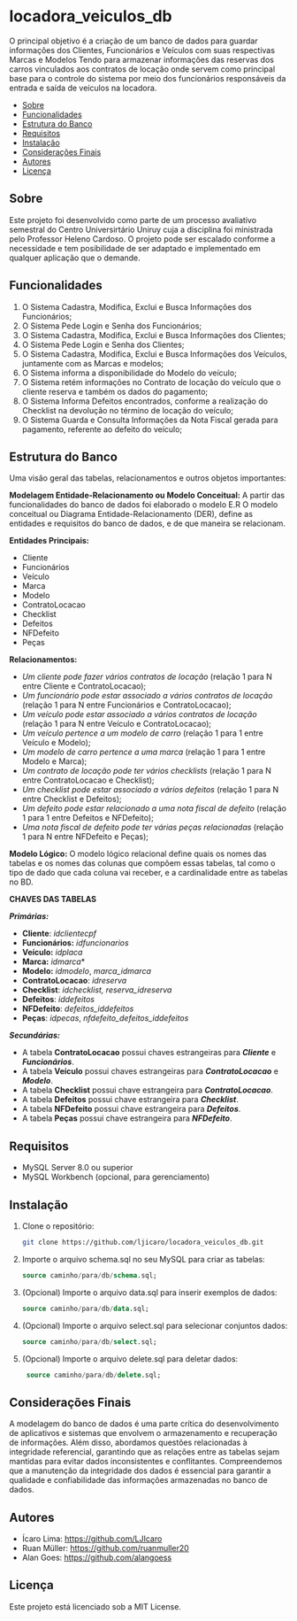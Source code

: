 # locadora_veiculos_db

O principal objetivo é a criação de um banco de dados para guardar informações dos Clientes, Funcionários e Veículos com suas respectivas Marcas e Modelos Tendo para armazenar informações das reservas dos carros vinculados aos contratos de locação onde servem como principal base para o controle do sistema por meio dos funcionários responsáveis da entrada e saída de veículos na locadora.

- [Sobre](#sobre)
- [Funcionalidades](#funcionalidades)
- [Estrutura do Banco](#estrutura-do-banco)
- [Requisitos](#requisitos)
- [Instalação](#instalação)
- [Considerações Finais](#considerações-finais)
- [Autores](#autores)
- [Licença](#licença)

## Sobre

Este projeto foi desenvolvido como parte de um processo avaliativo semestral do Centro Universirtário Uniruy cuja a disciplina foi ministrada pelo Professor Heleno Cardoso. O projeto pode ser escalado conforme a necessidade e tem posibilidade de ser adaptado e implementado em qualquer aplicação que o demande.

## Funcionalidades

1) O Sistema Cadastra, Modifica, Exclui e Busca Informações dos
Funcionários;
2) O Sistema Pede Login e Senha dos Funcionários;
3) O Sistema Cadastra, Modifica, Exclui e Busca Informações dos Clientes;
4) O Sistema Pede Login e Senha dos Clientes;
5) O Sistema Cadastra, Modifica, Exclui e Busca Informações dos Veículos,
juntamente com as Marcas e modelos;
6) O Sistema informa a disponibilidade do Modelo do veículo;
7) O Sistema retém informações no Contrato de locação do veículo que o
cliente reserva e também os dados do pagamento;
8) O Sistema Informa Defeitos encontrados, conforme a realização do
Checklist na devolução no término de locação do veículo;
9) O Sistema Guarda e Consulta Informações da Nota Fiscal gerada para
pagamento, referente ao defeito do veículo;

## Estrutura do Banco

Uma visão geral das tabelas, relacionamentos e outros objetos importantes:


**Modelagem Entidade-Relacionamento ou Modelo Conceitual:** A partir das funcionalidades do banco de dados foi elaborado o modelo E.R O modelo conceitual ou Diagrama Entidade-Relacionamento (DER), define as entidades e requisitos do banco de dados, e de que maneira se relacionam.


**Entidades Principais:**

- Cliente
- Funcionários
- Veículo
- Marca
- Modelo
- ContratoLocacao
- Checklist
- Defeitos
- NFDefeito
- Peças


**Relacionamentos:**

- *Um cliente pode fazer vários contratos de locação* (relação 1 para N entre
Cliente e ContratoLocacao);
- *Um funcionário pode estar associado a vários contratos de locação* (relação
1 para N entre Funcionários e ContratoLocacao);
- *Um veículo pode estar associado a vários contratos de locação* (relação 1
para N entre Veículo e ContratoLocacao);
- *Um veículo pertence a um modelo de carro* (relação 1 para 1 entre Veículo e
Modelo);
- *Um modelo de carro pertence a uma marca* (relação 1 para 1 entre Modelo e
Marca);
- *Um contrato de locação pode ter vários checklists* (relação 1 para N entre
ContratoLocacao e Checklist);
- *Um checklist pode estar associado a vários defeitos* (relação 1 para N entre
Checklist e Defeitos);
- *Um defeito pode estar relacionado a uma nota fiscal de defeito* (relação 1
para 1 entre Defeitos e NFDefeito);
- *Uma nota fiscal de defeito pode ter várias peças relacionadas* (relação 1 para
N entre NFDefeito e Peças);


**Modelo Lógico:** O modelo lógico relacional define quais os nomes das tabelas e os nomes das colunas que compõem essas tabelas, tal como o tipo de dado que cada coluna vai receber, e a cardinalidade entre as tabelas no BD.


**CHAVES DAS TABELAS**

***Primárias:***

- **Cliente**: *idclientecpf*
- **Funcionários:** *idfuncionarios*
- **Veículo:** *idplaca*
- **Marca:** *idmarca**
- **Modelo:** *idmodelo*, *marca_idmarca*
- **ContratoLocacao**: *idreserva*
- **Checklist**: *idchecklist, reserva_idreserva*
- **Defeitos**: *iddefeitos*
- **NFDefeito**: *defeitos_iddefeitos*
- **Peças**: *idpecas*, *nfdefeito_defeitos_iddefeitos*

***Secundárias:***

- A tabela **ContratoLocacao** possui chaves estrangeiras para
***Cliente*** e ***Funcionários***.
- A tabela **Veículo** possui chaves estrangeiras para
***ContratoLocacao*** e ***Modelo***.
- A tabela **Checklist** possui chave estrangeira para
***ContratoLocacao***.
- A tabela **Defeitos** possui chave estrangeira para ***Checklist***.
- A tabela **NFDefeito** possui chave estrangeira para ***Defeitos***.
- A tabela **Peças** possui chave estrangeira para ***NFDefeito***.

## Requisitos

- MySQL Server 8.0 ou superior
- MySQL Workbench (opcional, para gerenciamento)

## Instalação

1. Clone o repositório:
   ```bash
   git clone https://github.com/ljicaro/locadora_veiculos_db.git
2. Importe o arquivo schema.sql no seu MySQL para criar as tabelas:
   ```sql
   source caminho/para/db/schema.sql;
3. (Opcional) Importe o arquivo data.sql para inserir exemplos de dados:
   ```sql
   source caminho/para/db/data.sql;
4. (Opcional) Importe o arquivo select.sql para selecionar conjuntos dados:
   ```sql
   source caminho/para/db/select.sql;
5. (Opcional) Importe o arquivo delete.sql para deletar dados:
   ```sql
    source caminho/para/db/delete.sql;


## Considerações Finais

A modelagem do banco de dados é uma parte crítica do desenvolvimento de aplicativos e sistemas que envolvem o armazenamento e recuperação de informações. Além disso, abordamos questões relacionadas à integridade referencial, garantindo que as relações entre as tabelas sejam mantidas para evitar dados inconsistentes e conflitantes. Compreendemos que a manutenção da integridade dos dados é essencial para garantir a qualidade e confiabilidade das informações armazenadas no banco de dados.

## Autores

- Ícaro Lima: https://github.com/LJIcaro
- Ruan Müller: https://github.com/ruanmuller20
- Alan Goes: https://github.com/alangoess

## Licença

Este projeto está licenciado sob a MIT License.

